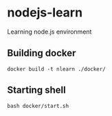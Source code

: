 # nodejs-learn
Learning node.js environment

## Building docker 
```shell
docker build -t nlearn ./docker/
```

## Starting shell 
```
bash docker/start.sh
```
